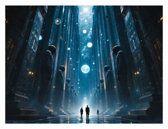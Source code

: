 ![A vast, impossibly tall cathedral space stretching into cosmic void, lined with mile-high statues of alien gods. Floating geometric shapes and constellation patterns hover in the air. Victorian-era explorers dwarfed by scale. Cosmic horror meets religious architecture, dramatic lighting with star-like points of light. Hyper-detailed, atmospheric.](illustration_caption_2.jpeg)
